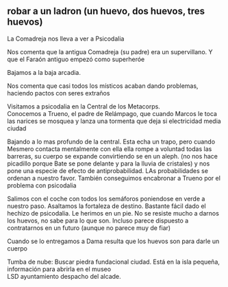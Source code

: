 ##  **robar a un ladron (un huevo, dos huevos, tres huevos)**

La Comadreja nos lleva a ver a Psicodalia

Nos comenta que la antigua Comadreja (su padre) era un supervillano. Y que el Faraón antiguo empezó como superheróe

Bajamos a la baja arcadia.

Nos comenta que casi todos los místicos  acaban dando problemas, haciendo pactos con seres extraños

Visitamos a psicodalia en la Central de los Metacorps.  
Conocemos a Trueno, el padre de Relámpago, que cuando Marcos le toca las narices se mosquea y lanza una tormenta que deja si electricidad media ciudad

Bajando a lo mas profundo de la central. Esta echa un trapo, pero cuando Mesmero contacta mentalmente con ella ella rompe a voluntad todas las barreras, su cuerpo se expande convirtiendo se en un aleph. (no nos hace picadillo porque Bate se pone delante y para la lluvia de cristales) y nos pone una especie de efecto de antiprobabilidad. LAs probabilidades se ordenan a nuestro favor. También conseguimos encabronar a Trueno por el problema con psicodalia

Salimos con el coche con todos los semáforos poniendose en verde a nuestro paso. Asaltamos la fortaleza de destino. Bastante fácil dado el hechizo de psicodalia. Le herimos en un pie. No se resiste mucho a darnos los huevos, no sabe para lo que son. Incluso parece dispuesto a contratarnos en un futuro (aunque no parece muy de fiar)

Cuando se lo entregamos a Dama resulta que los huevos son para darle  un cuerpo

Tumba de nube: Buscar piedra fundacional ciudad. Está en la isla pequeña, información para abrirla en el museo  
LSD ayuntamiento despacho del alcade.